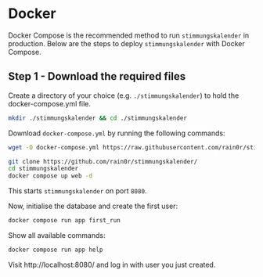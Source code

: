 # Docker

Docker Compose is the recommended method to run `stimmungskalender` in production. 
Below are the steps to deploy `stimmungskalender` with Docker Compose.

## Step 1 - Download the required files

Create a directory of your choice (e.g. `./stimmungskalender`) to hold the docker-compose.yml file.

```sh
mkdir ./stimmungskalender && cd ./stimmungskalender
```

Download `docker-compose.yml` by running the following commands:

```sh
wget -O docker-compose.yml https://raw.githubusercontent.com/rain0r/stimmungskalender/refs/heads/master/docker-compose.yml
```

```sh
git clone https://github.com/rain0r/stimmungskalender/
cd stimmungskalender
docker compose up web -d
```

This starts `stimmungskalender` on port `8080`. 

Now, initialise the database and create the first user:

```sh
docker compose run app first_run
```

Show all available commands:

```sh
docker compose run app help
```

Visit http://localhost:8080/ and log in with user you just created.
